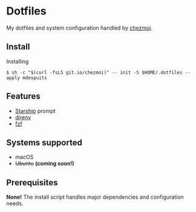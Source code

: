 # Dotfiles

My dotfiles and system configuration handled by [chezmoi](https://www.chezmoi.io).

## Install

Installing

```
$ sh -c "$(curl -fsLS git.io/chezmoi)" -- init -S $HOME/.dotfiles --apply mdespuits
```

## Features

* [Starship](https://starship.rs/) prompt
* [direnv](https://direnv.net/)
* [fzf](https://github.com/junegunn/fzf.vim)

## Systems supported

* macOS
* ~~Ubuntu~~ **(coming soon!)**

## Prerequisites

**None!** The install script handles major dependencies and configuration needs.
